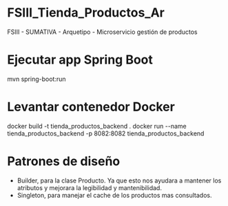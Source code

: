 # FSIII_Tienda_Productos_Ar
FSIII - SUMATIVA - Arquetipo - Microservicio gestión de productos

# Ejecutar app Spring Boot
mvn spring-boot:run

# Levantar contenedor Docker
docker build -t tienda_productos_backend .
docker run --name tienda_productos_backend -p 8082:8082 tienda_productos_backend

# Patrones de diseño
- Builder, para la clase Producto. Ya que esto nos ayudara a mantener los atributos y mejorara la legibilidad y mantenibilidad.
- Singleton, para manejar el cache de los productos mas consultados.
